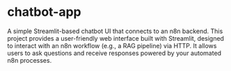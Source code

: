 # chatbot-app
A simple Streamlit-based chatbot UI that connects to an n8n backend.  This project provides a user-friendly web interface built with Streamlit, designed to interact with an n8n workflow (e.g., a RAG pipeline) via HTTP. It allows users to ask questions and receive responses powered by your automated n8n processes.
